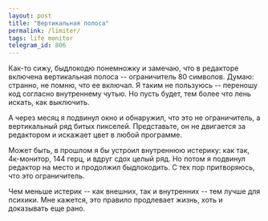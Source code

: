 ```yaml
---
layout: post
title: "Вертикальная полоса"
permalink: /limiter/
tags: life monitor
telegram_id: 806
---
```


Как-то сижу, быдлокодю понемножку и замечаю, что в редакторе включена
вертикальная полоса -- ограничитель 80 символов. Думаю: странно, не помню, что
ее включал. Я таким не пользуюсь -- переношу код согласно внутреннему чутью. Но
пусть будет, тем более что лень искать, как выключить.

А через месяц я подвинул окно и обнаружил, что это не ограничитель, а
вертикальный ряд битых пикселей. Представьте, он не двигается за редактором и
искажает цвет в любой программе.

Может быть, в прошлом я бы устроил внутреннюю истерику: как так, 4к-монитор, 144
герц, и вдруг сдох целый ряд. Но потом я подвинул редактор на место и продолжил
быдлокодить. С тех пор притворяюсь, что это ограничитель.

Чем меньше истерик -- как внешних, так и внутренних -- тем лучше для
психики. Мне кажется, это правило продлевает жизнь, хоть и доказывать еще рано.
